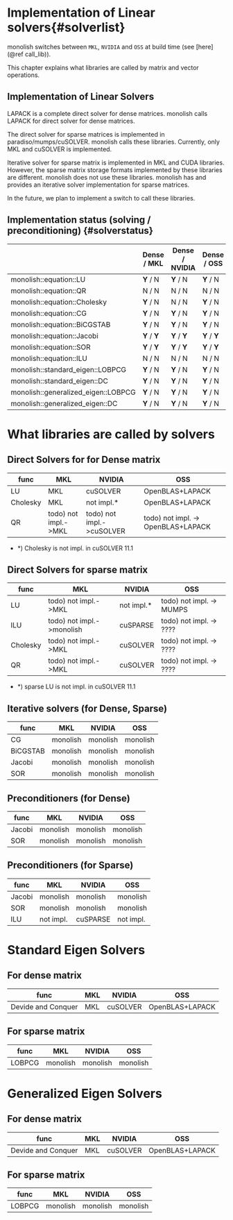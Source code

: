 # Implementation of Linear solvers{#solverlist}
monolish switches between `MKL`, `NVIDIA` and `OSS` at build time (see [here](@ref call_lib)).

This chapter explains what libraries are called by matrix and vector operations.

## Implementation of Linear Solvers
LAPACK is a complete direct solver for dense matrices. monolish calls LAPACK for direct solver for dense matrices.

The direct solver for sparse matrices is implemented in paradiso/mumps/cuSOLVER. monolish calls these libraries. Currently, only MKL and cuSOLVER is implemented.

Iterative solver for sparse matrix is implemented in MKL and CUDA libraries. However, the sparse matrix storage formats implemented by these libraries are different.
monolish does not use these libraries.
monolish has and provides an iterative solver implementation for sparse matrices.

In the future, we plan to implement a switch to call these libraries.


## Implementation status (solving / preconditioning) {#solverstatus}

|                                             | Dense / MKL   | Dense / NVIDIA | Dense / OSS   | Sparse / MKL  | Sparse / NVIDIA | Sparse / OSS  | LinearOperator   / MKL | LinearOperator / NVIDIA | LinearOperator / OSS |
|---------------------------------------------|---------------|----------------|---------------|---------------|-----------------|---------------|------------------------|-------------------------|----------------------|
| monolish::equation::LU                      | **Y** / N     | **Y** / N      | **Y** / N     | N / N         | N / N           | N / N         | N / N                  | N / N                   | N / N                |
| monolish::equation::QR                      | N / N         | N / N          | N / N         | N / N         | **Y** / N       | N / N         | N / N                  | N / N                   | N / N                |
| monolish::equation::Cholesky                | **Y** / N     | N / N          | **Y** / N     | N / N         | **Y** / N       | N / N         | N / N                  | N / N                   | N / N                |
| monolish::equation::CG                      | **Y** / N     | **Y** / N      | **Y** / N     | **Y** / N     | **Y** / N       | **Y** / N     | **Y** / N              | N / N                   | **Y** / N            |
| monolish::equation::BiCGSTAB                | **Y** / N     | **Y** / N      | **Y** / N     | **Y** / N     | **Y** / N       | **Y** / N     | **Y** / N              | N / N                   | **Y** / N            |
| monolish::equation::Jacobi                  | **Y** / **Y** | **Y** / **Y**  | **Y** / **Y** | **Y** / **Y** | **Y** / **Y**   | **Y** / **Y** | **Y** / **Y**          | N / N                   | **Y** / **Y**        |
| monolish::equation::SOR                     | **Y** / **Y** | **Y** / **Y**  | **Y** / **Y** | **Y** / **Y** | **Y** / **Y**   | **Y** / **Y** | N / N                  | N / N                   | N / N                |
| monolish::equation::ILU                     | N / N         | N / N          | N / N         | N / N         | **Y** / **Y**   | N / N         | N / N                  | N / N                   | N / N                |
| monolish::standard_eigen::LOBPCG            | **Y** / N     | **Y** / N      | **Y** / N     | **Y** / N     | **Y** / N       | **Y** / N     | **Y** / N              | N / N                   | **Y** / N            |
| monolish::standard_eigen::DC                | **Y** / N     | **Y** / N      | **Y** / N     | N / N         | N / N           | N / N         | N / N                  | N / N                   | N / N                |
| monolish::generalized_eigen::LOBPCG         | **Y** / N     | **Y** / N      | **Y** / N     | **Y** / N     | **Y** / N       | **Y** / N     | **Y** / N              | N / N                   | **Y** / N            |
| monolish::generalized_eigen::DC             | **Y** / N     | **Y** / N      | **Y** / N     | N / N         | N / N           | N / N         | N / N                  | N / N                   | N / N                |

# What libraries are called by solvers

## Direct Solvers for for Dense matrix
| func     | MKL                          | NVIDIA                    | OSS                                    |
|----------|------------------------------|---------------------------|--------------------------------------- |
| LU       | MKL                          | cuSOLVER                  | OpenBLAS+LAPACK                        |
| Cholesky | MKL                          | not impl.*                | OpenBLAS+LAPACK                        |
| QR       | todo) not impl.->MKL         | todo) not impl.->cuSOLVER | todo) not impl. -> OpenBLAS+LAPACK     |

- *) Cholesky is not impl. in cuSOLVER 11.1

## Direct Solvers for sparse matrix
| func     | MKL                            | NVIDIA           | OSS                             |
|----------|--------------------------------|------------------|-------------------------------- |
| LU       | todo) not impl.->MKL           | not impl.*       | todo) not impl. -> MUMPS        |
| ILU      | todo) not impl.->monolish      | cuSPARSE         | todo) not impl. -> ????         |
| Cholesky | todo) not impl.->MKL           | cuSOLVER         | todo) not impl. -> ????         |
| QR       | todo) not impl.->MKL           | cuSOLVER         | todo) not impl. -> ????         |

- *) sparse LU is not impl. in cuSOLVER 11.1

## Iterative solvers (for Dense, Sparse)

| func     | MKL            | NVIDIA         | OSS            |
|----------|----------------|----------------|----------------|
| CG       | monolish       | monolish       | monolish       |
| BiCGSTAB | monolish       | monolish       | monolish       |
| Jacobi   | monolish       | monolish       | monolish       |
| SOR      | monolish       | monolish       | monolish       |

## Preconditioners (for Dense)

| func     | MKL            | NVIDIA   | OSS       |
|----------|----------------|----------|-----------|
| Jacobi   | monolish       | monolish | monolish  |
| SOR      | monolish       | monolish | monolish  |

## Preconditioners (for Sparse)

| func     | MKL            | NVIDIA   | OSS       |
|----------|----------------|----------|-----------|
| Jacobi   | monolish       | monolish | monolish  |
| SOR      | monolish       | monolish | monolish  |
| ILU      | not impl.      | cuSPARSE | not impl. |

# Standard Eigen Solvers

## For dense matrix

| func                     | MKL       | NVIDIA         | OSS             |
|--------------------------|-----------|----------------|-----------------|
| Devide and Conquer       | MKL       | cuSOLVER       | OpenBLAS+LAPACK |

## For sparse matrix

| func                     | MKL       | NVIDIA         | OSS             |
|--------------------------|-----------|----------------|-----------------|
| LOBPCG                   | monolish  | monolish       | monolish        |

# Generalized Eigen Solvers

## For dense matrix

| func                     | MKL       | NVIDIA         | OSS             |
|--------------------------|-----------|----------------|-----------------|
| Devide and Conquer       | MKL       | cuSOLVER       | OpenBLAS+LAPACK |


## For sparse matrix

| func                     | MKL       | NVIDIA         | OSS             |
|--------------------------|-----------|----------------|-----------------|
| LOBPCG                   | monolish  | monolish       | monolish        |
